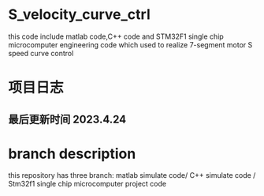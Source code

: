 # S_velocity_curve_ctrl
this code include matlab code,C++ code and STM32F1 single chip microcomputer engineering code which used to realize 7-segment motor S speed curve control

# 项目日志  
##   最后更新时间 2023.4.24
#
### 
# branch description
this repository has three branch: matlab simulate code/ C++ simulate code / Stm32f1 single chip microcomputer project code
